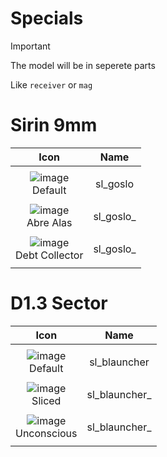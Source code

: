 # Specials

> [!IMPORTANT]
> The model will be in seperete parts
>
> Like `receiver` or `mag`



# Sirin 9mm

| Icon | Name |
| :--: | :--: | 
| | | | | 
![image](https://github.com/user-attachments/assets/b1a907a8-fac5-45ca-9f50-5c92c925b609)<br> Default | sl_goslo | 
| | | | | 
![image](https://github.com/user-attachments/assets/c2c9e35f-da5f-4a65-81ea-e9ec72282576)<br> Abre Alas | sl_goslo_  | 
| | | | | 
![image](https://github.com/user-attachments/assets/e3ce5e1e-c8b5-406d-8df1-b4015fed1bf2)<br> Debt Collector | sl_goslo_ | 
| | | | | 




# D1.3 Sector

| Icon | Name |
| :--: | :--: | 
| | | | | 
![image](https://github.com/user-attachments/assets/3c5cd600-80f7-4154-810c-42d9459d7593)<br> Default | sl_blauncher | 
| | | | | 
![image](https://github.com/user-attachments/assets/f51a9f74-846d-44b4-901e-d2fac9ff75e5)<br> Sliced | sl_blauncher_ | 
| | | | | 
![image](https://github.com/user-attachments/assets/324b2c61-e157-4cc1-9773-d03e50333298)<br> Unconscious | sl_blauncher_ | 
| | | | | 













